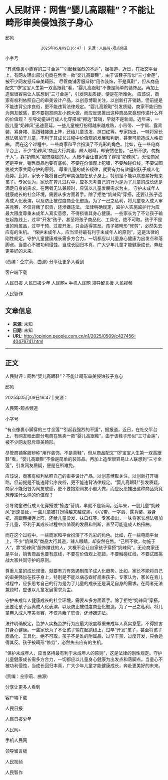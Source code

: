 # 人民财评：网售“婴儿高跟鞋”？不能让畸形审美侵蚀孩子身心

邱风


					2025年05月09日16:47 | 来源：人民网-观点频道


小字号





“有点像裹小脚穿的三寸金莲”“引起我强烈的不适”，据报道，近日，在社交平台上，有网友晒出部分电商在售卖一款“婴儿高跟鞋”，由于该鞋子形似“三寸金莲”，被不少网友怒斥审美畸形。
尽管商铺客服辩称“用作装饰，不是真鞋”，但从商品配文“1岁宝宝人生第一双高跟鞋”看，“婴儿高跟鞋”不像是简单的装饰品。再加上造型很容易让人联想到“三寸金莲”，引发网友质疑，便是在所难免。
应该说，商家有权利依照自己的审美设计产品，以创意博取关注，以创新打开销路，但前提是不能违背公序良俗，更不能违背法律规定。“婴儿高跟鞋”引发质疑，商家不能归咎为网友敏感，更不要抱怨网友小题大做，而应反思推出这种商品究竟想传递什么样的价值观？
引导幼童进行成人化穿搭或“擦边”营销，早就不是新闻。近年来，一股儿童“奶辣风”迅速蔓延，一些儿童被打扮得越来越成熟，小吊带、一字肩、露背装、紧身裙、高跟鞋接连上阵，还给儿童烫发、抹口红等。专家指出，一味将家长想法强加于儿童，不利于其成长过程中价值观的发展和判断，甚至可能造成人格扭曲。
而在这个过程中，一些商家和平台扮演了不光彩的角色。比如，在一些电商平台上，不少“奶辣风”商品大行其道，辣人眼睛，却安然在售。“己所不欲，勿施于人”，靠“奶辣风”服饰赚钱的人，大概不会让自家孩子穿搭“奶辣风”。无论商家还是平台，销售商品也要有底线，不要在价值观上犯错，不要触碰红线，不要试图挑战大家共同守护的原则。
尊重儿童的成长规律，就要有力有效遏制孩子成人化趋势。比如，家长不能将自己的审美强加在孩子身上，特别是不能以病态癖好规束孩子。专家认为，家长在育儿过程中，应多思考自己的行为是为了儿童的成长还是满足自身的需求。在两者无法兼顾时，应该以儿童发展需求为主。
守护未成年人健康成长的社会环境，需要从多方面着手。除了拒绝“奶辣风”穿搭，还要让孩子远离成人化表演，以及防止被过度商业化塑造。为了一己之私利，将儿童卷入成人审美竞赛，不仅背叛了职责，还涉嫌违法。
法律明确规定，监护人实施监护行为应最大限度尊重未成年人真实意愿，不得损害其身心健康。一些家长为了不让孩子输在起跑线上，过早“开发”孩子，甚至将孩子商品化、工具化，绝不可取。孩子不是谁的附属品，过早干预、过度开发，只会适得其反。孩子被畸形“修剪”，必然失去应有的生机。
“保护未成年人，应当坚持最有利于未成年人的原则”，这是法律的刚性规定。守护儿童健康成长需多方合力，一切都应以儿童身心健康为出发点和落脚点。当童心不被功利侵蚀，当成长回归本真，广大少年儿童才能健康成长，奔赴更美好的未来。

(责编：仝宗莉、曲源)
分享让更多人看到  


客户端下载

人民日报
人民日报少年
人民网+
手机人民网
领导留言板
人民视频

人民智作

## 文章信息

- **来源**: 未知
- **日期**: 未知
- **URL**: http://opinion.people.com.cn/n1/2025/0509/c427456-40476741.html

---

## 正文

人民财评：网售“婴儿高跟鞋”？不能让畸形审美侵蚀孩子身心

邱风

2025年05月09日16:47 | 来源：

人民网-观点频道

小字号

“有点像裹小脚穿的三寸金莲”“引起我强烈的不适”，据报道，近日，在社交平台上，有网友晒出部分电商在售卖一款“婴儿高跟鞋”，由于该鞋子形似“三寸金莲”，被不少网友怒斥审美畸形。

尽管商铺客服辩称“用作装饰，不是真鞋”，但从商品配文“1岁宝宝人生第一双高跟鞋”看，“婴儿高跟鞋”不像是简单的装饰品。再加上造型很容易让人联想到“三寸金莲”，引发网友质疑，便是在所难免。

应该说，商家有权利依照自己的审美设计产品，以创意博取关注，以创新打开销路，但前提是不能违背公序良俗，更不能违背法律规定。“婴儿高跟鞋”引发质疑，商家不能归咎为网友敏感，更不要抱怨网友小题大做，而应反思推出这种商品究竟想传递什么样的价值观？

引导幼童进行成人化穿搭或“擦边”营销，早就不是新闻。近年来，一股儿童“奶辣风”迅速蔓延，一些儿童被打扮得越来越成熟，小吊带、一字肩、露背装、紧身裙、高跟鞋接连上阵，还给儿童烫发、抹口红等。专家指出，一味将家长想法强加于儿童，不利于其成长过程中价值观的发展和判断，甚至可能造成人格扭曲。

而在这个过程中，一些商家和平台扮演了不光彩的角色。比如，在一些电商平台上，不少“奶辣风”商品大行其道，辣人眼睛，却安然在售。“己所不欲，勿施于人”，靠“奶辣风”服饰赚钱的人，大概不会让自家孩子穿搭“奶辣风”。无论商家还是平台，销售商品也要有底线，不要在价值观上犯错，不要触碰红线，不要试图挑战大家共同守护的原则。

尊重儿童的成长规律，就要有力有效遏制孩子成人化趋势。比如，家长不能将自己的审美强加在孩子身上，特别是不能以病态癖好规束孩子。专家认为，家长在育儿过程中，应多思考自己的行为是为了儿童的成长还是满足自身的需求。在两者无法兼顾时，应该以儿童发展需求为主。

守护未成年人健康成长的社会环境，需要从多方面着手。除了拒绝“奶辣风”穿搭，还要让孩子远离成人化表演，以及防止被过度商业化塑造。为了一己之私利，将儿童卷入成人审美竞赛，不仅背叛了职责，还涉嫌违法。

法律明确规定，监护人实施监护行为应最大限度尊重未成年人真实意愿，不得损害其身心健康。一些家长为了不让孩子输在起跑线上，过早“开发”孩子，甚至将孩子商品化、工具化，绝不可取。孩子不是谁的附属品，过早干预、过度开发，只会适得其反。孩子被畸形“修剪”，必然失去应有的生机。

“保护未成年人，应当坚持最有利于未成年人的原则”，这是法律的刚性规定。守护儿童健康成长需多方合力，一切都应以儿童身心健康为出发点和落脚点。当童心不被功利侵蚀，当成长回归本真，广大少年儿童才能健康成长，奔赴更美好的未来。

(责编：仝宗莉、曲源)

分享让更多人看到

客户端下载

人民日报

人民日报少年

人民网+

手机人民网

领导留言板

人民视频

人民智作

